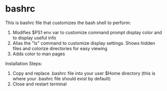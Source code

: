 # bashrc
This is bashrc file that customizes the bash shell to perform:
1. Modifies $PS1 env var to customize command prompt display color and to display useful info
2. Alias the "ls" command to customize display settings. Shows hidden files and colorize directories for easy viewing
3. Adds color to man pages

Installation Steps:
1. Copy and replace .bashrc file into your user $Home directory (this is where your .bashrc file should exist by default)
2. Close and restart terminal
